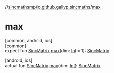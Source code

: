 //[sincmathsmp](../../index.md)/[io.github.gallvp.sincmaths](index.md)/[max](max.md)

# max

[common, android, ios]\
[common]\
expect fun [SincMatrix](-sinc-matrix/index.md).[max](max.md)(dim: [Int](https://kotlinlang.org/api/latest/jvm/stdlib/kotlin/-int/index.html) = 1): [SincMatrix](-sinc-matrix/index.md)

[android, ios]\
actual fun [SincMatrix](-sinc-matrix/index.md).[max](max.md)(dim: [Int](https://kotlinlang.org/api/latest/jvm/stdlib/kotlin/-int/index.html)): [SincMatrix](-sinc-matrix/index.md)
